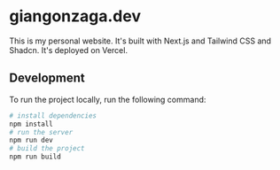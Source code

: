 # giangonzaga.dev

This is my personal website. It's built with Next.js and Tailwind CSS and Shadcn. It's deployed on Vercel.

## Development
To run the project locally, run the following command:

```bash
# install dependencies
npm install 
# run the server
npm run dev
# build the project
npm run build
```

